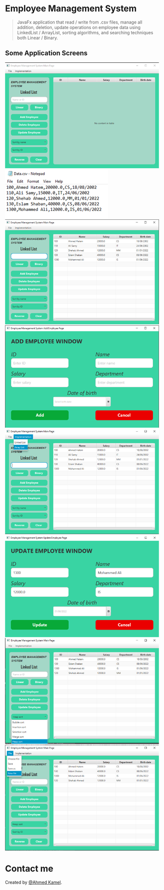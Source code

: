 # Employee Management System

> JavaFx application that read / write from .csv files, manage all addition, deletion, update operations on employee data using LinkedList / ArrayList, sorting algorithms, and searching techniques both Linear / Binary.

## Some Application Screens

![image-here](/images/1.png)
![image-here](/images/2.png)
![image-here](/images/3.png)
![image-here](/images/4.png)
![image-here](/images/5.png)
![image-here](/images/6.png)
![image-here](/images/7.png)
![image-here](/images/8.png)

# Contact me

Created by [@Ahmed Kamel](mailto:ahmedukamel@outlook.com).
